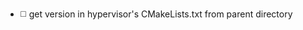 <!---
Use :white_medium_square: for TODO
Use :white_check_mark: for DONE
-->

- :white_medium_square: get version in hypervisor's CMakeLists.txt from parent directory